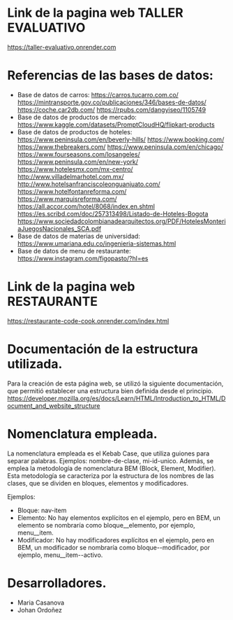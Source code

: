 # Link de la pagina web TALLER EVALUATIVO

https://taller-evaluativo.onrender.com

# Referencias de las bases de datos:

- Base de datos de carros:
    https://carros.tucarro.com.co/
    https://mintransporte.gov.co/publicaciones/346/bases-de-datos/
    https://coche.car2db.com/
    https://rpubs.com/dangyiseo/1105749
- Base de datos de productos de mercado: https://www.kaggle.com/datasets/PromptCloudHQ/flipkart-products
- Base de datos de productos de hoteles:
    https://www.peninsula.com/en/beverly-hills/
    https://www.booking.com/
    https://www.thebreakers.com/
    https://www.peninsula.com/en/chicago/
    https://www.fourseasons.com/losangeles/
    https://www.peninsula.com/en/new-york/
    https://www.hotelesmx.com/mx-centro/
    http://www.villadelmarhotel.com.mx/
    http://www.hotelsanfranciscoleonguanjuato.com/
    https://www.hotelfontanreforma.com/
    https://www.marquisreforma.com/
    https://all.accor.com/hotel/8068/index.en.shtml
    https://es.scribd.com/doc/257313498/Listado-de-Hoteles-Bogota
    https://www.sociedadcolombianadearquitectos.org/PDF/HotelesMonteriaJuegosNacionales_SCA.pdf 
- Base de datos de materias de universidad: https://www.umariana.edu.co/ingenieria-sistemas.html
- Base de datos de menu de restaurante: https://www.instagram.com/figopasto/?hl=es


# Link de la pagina web RESTAURANTE

https://restaurante-code-cook.onrender.com/index.html


# Documentación de la estructura utilizada.

Para la creación de esta página web, se utilizó la siguiente documentación, que permitió establecer una estructura bien definida desde el principio.
https://developer.mozilla.org/es/docs/Learn/HTML/Introduction_to_HTML/Document_and_website_structure

# Nomenclatura empleada.

La nomenclatura empleada es el Kebab Case, que utiliza guiones para separar palabras. Ejemplos: nombre-de-clase, mi-id-unico. Además, se emplea la metodología de nomenclatura BEM (Block, Element, Modifier). Esta metodología se caracteriza por la estructura de los nombres de las clases, que se dividen en bloques, elementos y modificadores.

Ejemplos:

- Bloque: nav-item
- Elemento: No hay elementos explícitos en el ejemplo, pero en BEM, un elemento se nombraría como bloque__elemento, por ejemplo, menu__item.
- Modificador: No hay modificadores explícitos en el ejemplo, pero en BEM, un modificador se nombraría como bloque--modificador, por ejemplo, menu__item--activo.

# Desarrolladores.

- Maria Casanova
- Johan Ordoñez


